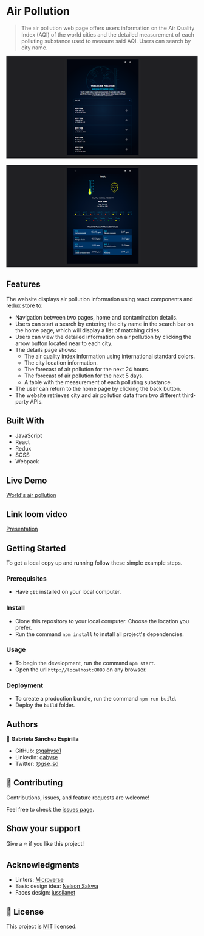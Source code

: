 # Air Pollution
> The air pollution web page offers users information on the Air Quality Index (AQI) of the world cities and the detailed measurement of each polluting substance used to measure said AQI. Users can search by city name.

![screenshot 1](./ap-screenshot-1.png)

![screenshot 2](./ap-screenshot-2.png)


## Features

The website displays air pollution information using react components and redux store to:

- Navigation between two pages, home and contamination details.
- Users can start a search by entering the city name in the search bar on the home page, which will display a list of matching cities.
- Users can view the detailed information on air pollution by clicking the arrow button located near to each city.
- The details page shows:
  - The air quality index information using international standard colors.
  - The city location information.
  - The forecast of air pollution for the next 24 hours.
  - The forecast of air pollution for the next 5 days.
  - A table with the measurement of each polluting substance.
- The user can return to the home page by clicking the back button.
- The website retrieves city and air pollution data from two different third-party APIs.


## Built With

- JavaScript
- React
- Redux
- SCSS
- Webpack


## Live Demo

[World's air pollution](https://air-pollution.fly.dev/)


## Link loom video

[Presentation](https://www.loom.com/share/de3fa4a29a424f459fa1f2ba54a36fe0)


## Getting Started


To get a local copy up and running follow these simple example steps.

### Prerequisites

- Have `git` installed on your local computer.

### Install

- Clone this repository to your local computer. Choose the location you prefer.
- Run the command `npm install` to install all project's dependencies.

### Usage

- To begin the development, run the command `npm start`.
- Open the url `http://localhost:8080` on any browser.

### Deployment

- To create a production bundle, run the command `npm run build`.
- Deploy the `build` folder.


## Authors

👤 **Gabriela Sánchez Espirilla**

- GitHub: [@gabyse1](https://github.com/gabyse1)
- LinkedIn: [gabyse](https://www.linkedin.com/in/gabyse/)
- Twitter: [@gse_sd](https://twitter.com/gse_sd)


## 🤝 Contributing

Contributions, issues, and feature requests are welcome!

Feel free to check the [issues page](../../issues/).

## Show your support

Give a ⭐️ if you like this project!

## Acknowledgments

- Linters: [Microverse](https://github.com/microverseinc/linters-config)
- Basic design idea: [Nelson Sakwa](https://www.behance.net/sakwadesignstudio)
- Faces design: [jussilanet](https://jussilanet.com/CU-HWS/css/aqi/?ND)

## 📝 License

This project is [MIT](./LICENSE) licensed.
